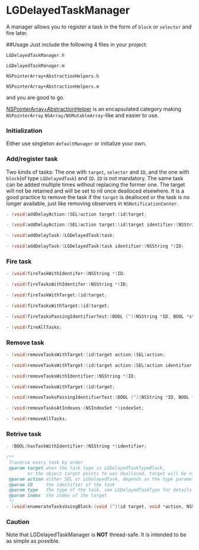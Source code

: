 # LGDelayedTaskManager
A manager allows you to register a task in the form of `block` or `selector` and fire later.

##Usage
Just include the following 4 files in your project:

`LGDelayedTaskManager.h`

`LGDelayedTaskManager.m`

`NSPointerArray+AbstractionHelpers.h`

`NSPointerArray+AbstractionHelpers.m` 

and you are good to go. 

[NSPointerArray+AbstractionHelper](https://gist.github.com/RungeZhai/1f2607f57fbab6b5254a) is an encapsulated category making `NSPointerArray` `NSArray/NSMutableArray`-like and easier to use.

### Initialization
Either use singleton `defaultManager` or initialize your own.

### Add/register task
Two kinds of tasks: The one with `target`, `selector` and `ID`, and the one with `block`(of type `LGDelayedTask`) and `ID`. `ID` is not mandatory. The same task can be added multiple times without replacing the former one. The target will not be retained and will be set to nil once dealloced elsewhere. It is a good practice to remove the task if the `target` is dealloced or the task is no longer available, just like removing observers in `NSNotificationCenter`.
```objective-c
- (void)addDelayAction:(SEL)action target:(id)target;

- (void)addDelayAction:(SEL)action target:(id)target identifier:(NSString *)ID;

- (void)addDelayTask:(LGDelayedTask)task;

- (void)addDelayTask:(LGDelayedTask)task identifier:(NSString *)ID;
```

### Fire task
```objective-c
- (void)fireTaskWithIdentifer:(NSString *)ID;

- (void)fireTasksWithIdentifer:(NSString *)ID;

- (void)fireTaskWithTarget:(id)target;

- (void)fireTasksWithTarget:(id)target;

- (void)fireTasksPassingIdentifierTest:(BOOL (^)(NSString *ID, BOOL *stop))predicate;

- (void)fireAllTasks;
```

### Remove task
```objective-c
- (void)removeTasksWithTarget:(id)target action:(SEL)action;

- (void)removeTasksWithTarget:(id)target action:(SEL)action identifier:(NSString *)ID;

- (void)removeTasksWithIdentifier:(NSString *)ID;

- (void)removeTasksWithTarget:(id)target;

- (void)removeTasksPassingIdentifierTest:(BOOL (^)(NSString *ID, BOOL *stop))predicate;

- (void)removeTasksAtIndexes:(NSIndexSet *)indexSet;

- (void)removeAllTasks;
```

### Retrive task
```objective-c
- (BOOL)hasTaskWithIdentifier:(NSString *)identifier;

/**
 Traverse every task by order
 @param target when the task type is LGDelayedTaskTypeBlock, 
        or the object target points to was dealloced, target will be nil
 @param action either SEL or LGDelayedTask, depends on the type parameter
 @param ID     the identifier of the task
 @param type   the type of the task, see LGDelayedTaskType for details
 @param index  the index of the target
 */
- (void)enumerateTasksUsingBlock:(void (^)(id target, void *action, NSString *ID, LGDelayedTaskType type, NSUInteger index, BOOL *stop))block;
```

### Caution
Note that LGDelayedTaskManager is **NOT** thread-safe. It is intended to be as simple as possible.
